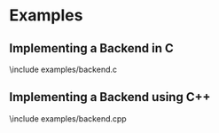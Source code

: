 # Examples

## Implementing a Backend in C

\include examples/backend.c

## Implementing a Backend using C++

\include examples/backend.cpp
